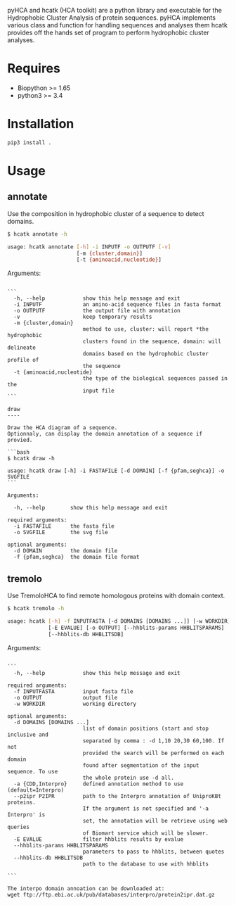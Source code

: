 pyHCA and hcatk (HCA toolkit) are a python library and executable for the Hydrophobic Cluster Analysis of protein sequences.
pyHCA implements various class and function for handling sequences and analyses them
hcatk provides off the hands set of program to perform hydrophobic cluster analyses.

Requires
========
- Biopython >= 1.65
- python3   >= 3.4

Installation
============
``` bash
pip3 install .
```

Usage
=====

annotate
--------

Use the composition in hydrophobic cluster of a sequence to detect domains.

```bash
$ hcatk annotate -h

usage: hcatk annotate [-h] -i INPUTF -o OUTPUTF [-v]
                      [-m {cluster,domain}]
                      [-t {aminoacid,nucleotide}]
```

Arguments:
~~~~~~~~~

```
  -h, --help            show this help message and exit
  -i INPUTF             an amino-acid sequence files in fasta format
  -o OUTPUTF            the output file with annotation
  -v                    keep temporary results
  -m {cluster,domain}
                        method to use, cluster: will report *the hydrophobic
                        clusters found in the sequence, domain: will delineate
                        domains based on the hydrophobic cluster profile of
                        the sequence
  -t {aminoacid,nucleotide}
                        the type of the biological sequences passed in the
                        input file
```

draw
----

Draw the HCA diagram of a sequence.
Optionnaly, can display the domain annotation of a sequence if provied.

```bash
$ hcatk draw -h

usage: hcatk draw [-h] -i FASTAFILE [-d DOMAIN] [-f {pfam,seghca}] -o SVGFILE
```

Arguments:
~~~~~~~~~

```
  -h, --help        show this help message and exit

required arguments:
  -i FASTAFILE      the fasta file
  -o SVGFILE        the svg file

optional arguments:
  -d DOMAIN         the domain file
  -f {pfam,seghca}  the domain file format
```

tremolo
-------

Use TremoloHCA to find remote homologous proteins with domain context.

```bash
$ hcatk tremolo -h

usage: hcatk [-h] -f INPUTFASTA [-d DOMAINS [DOMAINS ...]] [-w WORKDIR]
             [-E EVALUE] [-o OUTPUT] [--hhblits-params HHBLITSPARAMS]
             [--hhblits-db HHBLITSDB]
```

Arguments:
~~~~~~~~~~

```
  -h, --help            show this help message and exit

required arguments:
  -f INPUTFASTA         input fasta file
  -o OUTPUT             output file
  -w WORKDIR            working directory

optional arguments:
  -d DOMAINS [DOMAINS ...]
                        list of domain positions (start and stop inclusive and
                        separated by comma : -d 1,10 20,30 60,100. If not
                        provided the search will be performed on each domain
                        found after segmentation of the input sequence. To use
                        the whole protein use -d all.
  -a {CDD,Interpro}     defined annotation method to use (default=Interpro)
  --p2ipr P2IPR         path to the Interpro annotation of UniproKBt proteins.
                        If the argument is not specified and '-a Interpro' is
                        set, the annotation will be retrieve using web queries
                        of Biomart service which will be slower.
  -E EVALUE             filter hhblits results by evalue
  --hhblits-params HHBLITSPARAMS
                        parameters to pass to hhblits, between quotes
  --hhblits-db HHBLITSDB
                        path to the database to use with hhblits

```

The interpo domain annoation can be downloaded at:
wget ftp://ftp.ebi.ac.uk/pub/databases/interpro/protein2ipr.dat.gz
